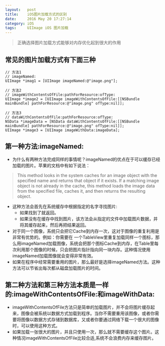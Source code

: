 ```yaml
---
layout:   post
title:    iOS图片加载方式的区别
date:     2016 May 20 17:27:14
category: iOS
tags:     UIImage iOS 图片加载
---
```


> 正确选择图片加载方式能够对内存优化起到很大的作用

## 常见的图片加载方式有下面三种

    // 方法1  
    // imageNamed:
    UIImage *imag1 = [UIImage imageNamed:@"image.png"];  

    // 方法2  
    // imageWithContentsOfFile:pathForResource:ofType:
    UIImage *image2 = [UIImage imageWithContentsOfFile:[[NSBundle mainBundle] pathForResource:@"image.png" ofType:nil]];  

    // 方法3  
    // dataWithContentsOfFile:pathForResource:ofType:
    NSData *imageData = [NSData dataWithContentsOfFile:[[NSBundle mainBundle] pathForResource:@"image.png" ofType:nil]];  
    UIImage *image3 = [UIImage imageWithData:imageData];  

## 第一种方法:imageNamed:

- 为什么有两种方法完成同样的事情呢？imageNamed的优点在于可以缓存已经加载的图片。苹果的文档中有如下说法：

> This method looks in the system caches for an image object with the specified name and returns that object if it exists. If a matching image object is not already in the cache, this method loads the image data from the specified file, caches it, and then returns the resulting object.

- 这种方法会首先在系统缓存中根据指定的名字寻找图片:
    - 如果找到了就返回。
    - 如果没有在缓存中找到图片，该方法会从指定的文件中加载图片数据，并将其缓存起来，然后再把结果返回。
- 对于同一个图像，系统只会把它Cache到内存一次，这对于图像的重复利用是非常有优势的。例如：你需要在 一个TableView里重复加载同样一个图标，那么用imageNamed加载图像，系统会把那个图标Cache到内存，在Table里每次利用那个图像的时候，只会把图片指针指向同一块内存。这种情况使用imageNamed加载图像就会变得非常有效。
- 如果在程序中经常需要重用的图片，那么最好是选择imageNamed方法。这种方法可以节省出每次都从磁盘加载图片的时间。

## 第二种方法和第三种方法本质是一样的:imageWithContentsOfFile:和imageWithData:

- imageWithContentsOfFile方法只是简单的加载图片，并不会将图片缓存起来，图像会被系统以数据方式加载到程序。当你不需要重用该图像，或者你需要将图像以数据方式存储到数据库，又或者你要通过网络下载一个很大的图像时，可以使用这种方式。
- 如果加载一张很大的图片，并且只使用一次，那么就不需要缓存这个图片。这种情况imageWithContentsOfFile比较合适,系统不会浪费内存来缓存图片。


